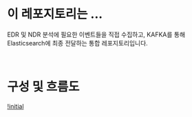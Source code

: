 # 이 레포지토리는 ...

EDR 및 NDR 분석에 필요한 이벤트들을 직접 수집하고, KAFKA를 통해 Elasticsearch에 최종 전달하는 통합 레포지토리입니다. 

<br>

# 구성 및 흐름도

[!initial](https://github.com/lastime1650/EDR_NDR__event_collector/images/Collector.png)